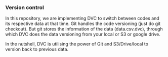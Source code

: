 ### Version control

In this repository, we are implementing DVC to switch between codes and its respective data at that time. Git handles the code versioning (just do git checkout). But git stores the information of the data (data.csv.dvc), through which DVC does the data versioning from your local or S3 or google drive.

In the nutshell, DVC is utilising the power of Git and S3/Drive/local to version back to previous data. 

